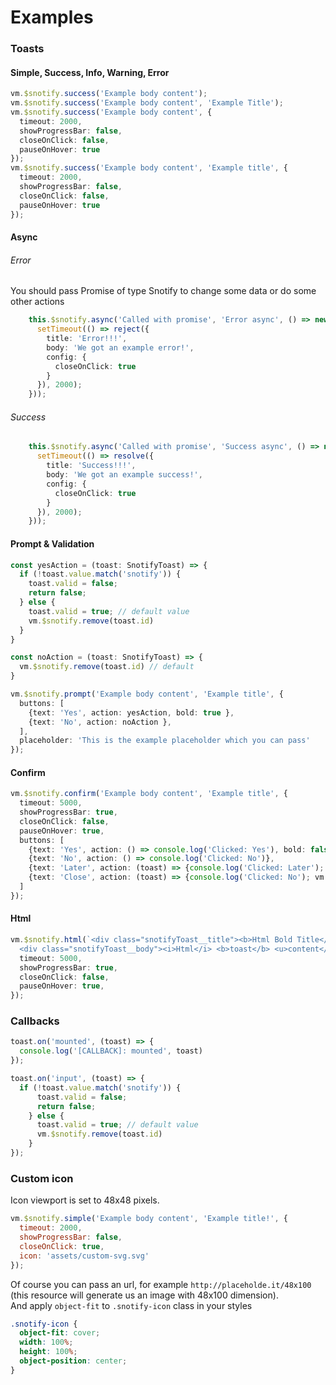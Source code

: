 # Examples

### Toasts
#### Simple, Success, Info, Warning, Error
```typescript
vm.$snotify.success('Example body content');
vm.$snotify.success('Example body content', 'Example Title');
vm.$snotify.success('Example body content', {
  timeout: 2000,
  showProgressBar: false,
  closeOnClick: false,
  pauseOnHover: true
});
vm.$snotify.success('Example body content', 'Example title', {
  timeout: 2000,
  showProgressBar: false,
  closeOnClick: false,
  pauseOnHover: true
});
```
#### Async

###### Error
You should pass Promise of type Snotify to change some data or do some other actions  
```typescript
    this.$snotify.async('Called with promise', 'Error async', () => new Promise((resolve, reject) => {
      setTimeout(() => reject({
        title: 'Error!!!',
        body: 'We got an example error!',
        config: {
          closeOnClick: true
        }
      }), 2000);
    }));
```
###### Success

```typescript
    this.$snotify.async('Called with promise', 'Success async', () => new Promise((resolve, reject) => {
      setTimeout(() => resolve({
        title: 'Success!!!',
        body: 'We got an example success!',
        config: {
          closeOnClick: true
        }
      }), 2000);
    }));
```

#### Prompt & Validation
```typescript
const yesAction = (toast: SnotifyToast) => {
  if (!toast.value.match('snotify')) {
    toast.valid = false;
    return false;
  } else {
    toast.valid = true; // default value
    vm.$snotify.remove(toast.id)
  }
}

const noAction = (toast: SnotifyToast) => {
  vm.$snotify.remove(toast.id) // default
}

vm.$snotify.prompt('Example body content', 'Example title', {
  buttons: [
    {text: 'Yes', action: yesAction, bold: true },
    {text: 'No', action: noAction },
  ],
  placeholder: 'This is the example placeholder which you can pass'
});
```

#### Confirm
```typescript
vm.$snotify.confirm('Example body content', 'Example title', {
  timeout: 5000,
  showProgressBar: true,
  closeOnClick: false,
  pauseOnHover: true,
  buttons: [
    {text: 'Yes', action: () => console.log('Clicked: Yes'), bold: false},
    {text: 'No', action: () => console.log('Clicked: No')},
    {text: 'Later', action: (toast) => {console.log('Clicked: Later'); vm.$snotify.remove(toast.id); } },
    {text: 'Close', action: (toast) => {console.log('Clicked: No'); vm.$snotify.remove(toast.id); }, bold: true},
  ]
});
```

#### Html

```typescript
vm.$snotify.html(`<div class="snotifyToast__title"><b>Html Bold Title</b></div>
  <div class="snotifyToast__body"><i>Html</i> <b>toast</b> <u>content</u></div> `, {
  timeout: 5000,
  showProgressBar: true,
  closeOnClick: false,
  pauseOnHover: true,
});
```

### Callbacks

```typescript
toast.on('mounted', (toast) => {
  console.log('[CALLBACK]: mounted', toast)
});

toast.on('input', (toast) => {
  if (!toast.value.match('snotify')) {
      toast.valid = false;
      return false;
    } else {
      toast.valid = true; // default value
      vm.$snotify.remove(toast.id)
    }
});
```

### Custom icon
Icon viewport is set to 48x48 pixels.
```javascript
vm.$snotify.simple('Example body content', 'Example title!', {
  timeout: 2000,
  showProgressBar: false,
  closeOnClick: true,
  icon: 'assets/custom-svg.svg'
});
```

Of course you can pass an url, for example `http://placeholde.it/48x100` (this resource will generate us an image with 48x100 dimension).  
And apply `object-fit` to `.snotify-icon` class in your styles

```scss
.snotify-icon {
  object-fit: cover;
  width: 100%;
  height: 100%;
  object-position: center;
}
```
